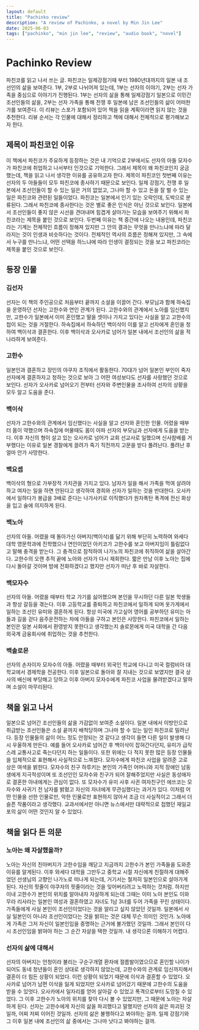 ```yaml
---
layout: default
title: "Pachinko review"
description: "A review of Pachinko, a novel by Min Jin Lee"
date: 2025-06-03
tags: ["pachinko", "min jin lee", "review", "audio book", "novel"]
---
```

# Pachinko Review
파친코를 읽고 나서 쓰는 글.
파친코는 일제강점기때 부터 1980년대까지의 일본 내 조선인의 삶을 보여준다. 1부, 2부로 나뉘어져 있는데, 1부는 선자의 이야기, 2부는 선자 가족을 중심으로 이야기가 진행된다. 1부는 선자의 삶을 통해 일제강점기 일본으로 이민간 조선인들의 삶을, 2부는 선자 가족을 통해 전쟁 후 일본에 남은 조선인들의 삶이 어떠한가를 보여준다.
이 리뷰는 스포가 포함되어 있어 책을 읽을 계획이라면 읽지 않는 것을 추천한다.
리뷰 순서는 각 인물에 대해서 정리하고 책에 대해서 전체적으로 평가해보고자 한다.


## 제목이 파친코인 이유
 이 책에서 파친코가 주요하게 등장하는 것은 내 기억으로 2부에서도 선자의 아들 모자수가 파친코에 취업하고 나서부터 인것으로 기억한다.  그래서 제목이 왜 파친코인지 궁금했는데, 책을 읽고 나서 생각한 이유를 공유하고자 한다.
 제목이 파친코인 첫번째  이유는 선자의 두 아들들이 모두 파친코에 종사하기 때문으로 보인다. 일제 강점기, 전쟁 후 일본에서 조선인들이 할 수 있는 일은 거의 없었고, 그나마 할 수 있고 돈을 잘 벌 수 있는 일은 파친코와 관련된 일들이었다. 파친코는 일본에서 인기 있는 오락인데, 도박으로 분류된다. 그래서 파친코에 종사한다는 것은 별로 좋은 인식은 아닌 것으로 보인다. 일본에서 조선인들이 좋지 않은 시선을 견뎌내며 힘겹게 살아가는 모습을 보여주기 위해서 파친코라는 제목을 붙인 것으로 보인다.
 두번째 이유는 책 중간에 나오는 내용인데, 파친코라는 기계는 전체적인 흐름이 정해져 있지만 그 안의 결과는 무엇을 만나느냐에 따라 달라지는 것이 인생과 비슷하다는 것이다. 전체적인 역사의 흐름은 정해져 있지만, 그 속에서 누구를 만나느냐, 어떤 선택을 하느냐에 따라 인생이 결정되는 것을 보고 파친코라는 제목을 붙인 것으로 보인다.


## 등장 인물
### 김선자
 선자는 이 책의 주인공으로 처음부터 끝까지 소설을 이끌어 간다. 부모님과 함께 하숙집을 운영하던 선자는 고한수와 연인 관계가 된다. 고한수와의 관계에서 노아를 임신했지만, 고한수가 일본에서 이미 혼인했고 딸을 셋이나 가지고 있다는 사실을 알고 고한수의 첩이 되는 것을 거절한다. 하숙집에서 하숙하던 백이삭이 이를 알고 선자에게 혼인을 청하여 백이삭과 결혼한다. 이후 백이삭과 오사카로 넘어가 일본 내에서 조선인의 삶을 적나라하게 보여준다.

### 고한수
 일본인과 결혼하고 장인의 야쿠자 조직에서 활동한다. 70대가 넘어 일본인 부인이 죽자 선자에게 결혼하자고 청하는 것으로 보아 그 어떤 여성보다도 선자를 사랑했던 것으로 보인다. 선자가 오사카로 넘어오기 전부터 선자와 주변인물을 조사하여 선자의 상황을 모두 알고 도움을 준다.

### 백이삭
 선자가 고한수와의 관계에서 임신했다는 사실을 알고 선자와 혼인한 인물. 어렸을 때부터 몸이 약했으며 하숙집에 머물때도 몸이 아파 선자의 부모님과 선자에게 도움을 받는다. 이후 자신의 형이 살고 있는 오사카로 넘어가 교회 선교사로 일했으며 신사참배를 거부했다는 이유로 일본 경찰에게 끌려가 죽기 직전까지 고문을 받다 풀려난다. 풀려난 후 얼마 안가 사망한다.

### 백요셉
 백이삭의 형으로 가부장적 가치관을 가지고 있다. 남자가 일을 해서 가족을 먹여 살려야하고 여자는 일을 하면 안된다고 생각하여 경희와 선자가 일하는 것을 반대한다. 오사카에서 일하다가 봉급을 3배로 준다는 나가사키로 이직했다가 원자폭탄 폭격에 전신 화상을 입고 술에 의지하게 된다. 
    
### 백노아
 선자의 아들. 어렸을 때 돌아가신 아버지(백이삭)를 닮기 위해 부단히 노력하여 와세다 대학 영문학과에 진학했으나 연인이었던 아키코가 고한수를 보고 아버지임이 틀림없다고 말해 충격을 받는다. 그 충격으로 잠적하여 나가노의 파친코에 취직하여 삶을 살아간다. 고한수의 오랜 추적 끝에 노아와 선자가 다시 재회한다. 짧은 만남 이후 노아는 집에 다시 돌아갈 것이며 밤에 전화하겠다고 했지만 선자가 떠난 후 바로 자살한다. 

### 백모자수
 선자의 아들. 어렸을 때부터 학교 가기를 싫어했으며 본인을 무시하던 다른 일본 학생들과 항상 갈등을 겪는다. 이후 고등학교를 중퇴하고 파친코에서 일하게 되며 옷가게에서 일하는 조선인 유미와 결혼하게 된다. 항상 미국에 가고싶어 영어를 공부하던 유미는 아들과 길을 걷다 음주운전하는 차에 아들을 구하고 본인은 사망한다. 파친코에서 일하는 본인은 일본 사회에서 환영받지 못한다고 생각했는지 솔로몬에게 미국 대학을 간 다음 외국계 금융회사에 취업하는 것을 추천한다.

### 백솔로몬
 선자의 손자이자 모자수의 아들. 어렸을 때부터 외국인 학교에 다니고 미국 컬럼비아 대학교에서 경제학을 전공한다. 이후 일본으로 돌아와 잘 지내는 것으로 보였지만 결국 상사의 배신에 부당해고 당하고 이후 아버지 모자수에게 파친코 사업을 물려받겠다고 말하며 소설이 마무리된다.

## 책을 읽고 나서
 일본으로 넘어간 조선인들의 삶을 가감없이 보여준 소설이다. 일본 내에서 이방인으로 취급받는 조선인들은 소설 끝까지 배척당하며 그나마 할 수 있는 일인 파친코로 밀려난다. 등장 인물들의 삶이 어느 정도 안정되는 것 같다고 생각이 들면 다른 일이 발생해 다시 우울하게 만든다. 예를 들어 오사카로 넘어간 후 백이삭이 잡혀간다던지, 유미가 급작스레 교통사고로 죽는다던지 하는 일들이다. 또한 위에는 다 적지 못한 많은 등장 인물들을 입체적으로 표현해서 사실적으로 느껴졌다. 모자수에게 파친코 사업을 알려준 고로 상은 여색을 밝힌다. 모자수의 친구 하루키는 본인의 가족인 어머니와 지적 장애인 남동생에게 지극적성이며 또 조선인인 모자수와 친구가 되어 잘해주었지만 사실은 동성애자로 결혼한 아내에게는 관심이 없다. 또 모자수가 유미 사후 사귄 여자친구인 에쓰코는 모자수와 사귀기 전 남자를 밝혔고 자신의 자녀에게 무관심했다는 과거가 있다. 이처럼 어떤 인물을 선한 인물로만, 악한 인물로만 표현하지 않아서 조금 더 사실적이고 그래서 더 슬픈 작품이라고 생각했다. 교과서에서만 아니면 뉴스에서만 대략적으로 접했던 재일교포의 삶이 어떤 것인지 알 수 있었다.

## 책을 읽다 든 의문
### 노아는 왜 자살했을까?
 노아는 자신의 친아버지가 고한수임을 깨닫고 지금까지 고한수가 본인 가족들을 도와준 이유를 알게된다. 이후 와세다 대학을 그만두고 중학교 시절 자신에게 친절하게 대해주었던 선생님의 고향인 나가노로 떠나게 되는데, 거기서는 철저히 일본인으로 살아가게 된다. 자신의 핏줄이 야쿠자의 핏줄이라는 것을 잊어버리려고 노력하는 것처럼. 하지만 이내 고한수가 본인의 위치를 알아내자 자살하게 되는데 그때는 이미 노아 본인도 이와무라 리사라는 일본인 여성과 결혼하였고 자녀도 1남 3녀를 두어 가족을 꾸린 상태이다. 가족들에게 사실 본인이 조선인이었다는 것을 알리고 싶지 않았던 것일까. 일본에서 사실 일본인이 아니라 조선인이었다는 것을 밝히는 것은 대체 무슨 의미인 것인가. 노아에게 가족은 그저 자신이 일본인임을 증명하는 근거에 불가했던 것일까. 그래서 본인이 다시 조선인임을 밝혀야 하는 그 순간 자살을 택한 것일까. 내 생각으론 이해하기 어렵다. 

### 선자의 삶에 대해서
 선자의 아버지는 언청이라 불리는 구순구개열 환자에 절름발이였으므로 혼인할 나이가 되어도 동네 청년들이 혼인 상대로 생각하지 않았는데, 고한수와의 관계로 임신까지해서 결혼이 더 힘든 상황이 되었다. 이런 상황이 되었기 때문에 이삭과 결혼할 수 있었다. 오사카로 넘어가 남편 이삭을 잃게 되었지만 오사카로 넘어갔기 때문에 고한수의 도움을 받을 수 있엇다. 오사카에서 일자리를 얻어 살아갈 수 있었고 폭격으로부터 도망칠 수 있었다.  그 이후 고한수가 노아의 위치를 찾아 다시 볼 수 있었지만, 그 때문에 노아는 자살하게 된다. 선자는 고한수에게 자신의 삶을 파괴했다고 말했지만 선자의 삶은 파괴된 것일까, 어찌 저찌 이어진 것일까. 선자의 삶은 불행하다고 봐야하는 걸까. 일제 강점기와 그 이후 일본 내에 조선인의 삶 중에서는 그나마 낫다고 봐야하는 걸까. 

